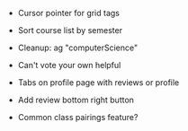 * Cursor pointer for grid tags
* Sort course list by semester
* Cleanup: ag "computerScience"
* Can't vote your own helpful
* Tabs on profile page with reviews  or profile
* Add review bottom right button

* Common class pairings feature?
